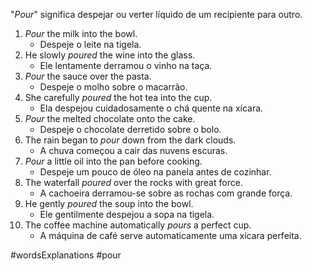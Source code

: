 "*Pour*" significa despejar ou verter líquido de um recipiente para outro.

1. _Pour_ the milk into the bowl.
	- Despeje o leite na tigela.
2. He slowly _poured_ the wine into the glass.
	- Ele lentamente derramou o vinho na taça.
3. _Pour_ the sauce over the pasta.
	- Despeje o molho sobre o macarrão.
4. She carefully _poured_ the hot tea into the cup.
	- Ela despejou cuidadosamente o chá quente na xícara.
5. _Pour_ the melted chocolate onto the cake.
	- Despeje o chocolate derretido sobre o bolo.
6. The rain began to _pour_ down from the dark clouds.
	- A chuva começou a cair das nuvens escuras.
7. _Pour_ a little oil into the pan before cooking.
	- Despeje um pouco de óleo na panela antes de cozinhar.
8. The waterfall _poured_ over the rocks with great force.
	- A cachoeira derramou-se sobre as rochas com grande força.
9. He gently _poured_ the soup into the bowl.
	- Ele gentilmente despejou a sopa na tigela.
10. The coffee machine automatically _pours_ a perfect cup.
	- A máquina de café serve automaticamente uma xícara perfeita.

#wordsExplanations 
#pour